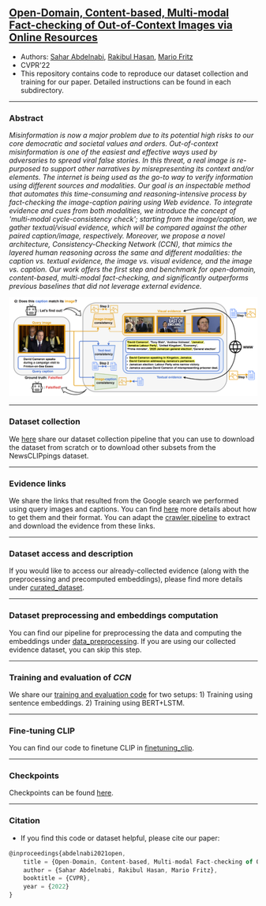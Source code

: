 ## [Open-Domain, Content-based, Multi-modal Fact-checking of Out-of-Context Images via Online Resources](https://arxiv.org/pdf/2112.00061.pdf) 

- Authors: [Sahar Abdelnabi](https://scholar.google.de/citations?user=QEiYbDYAAAAJ&hl=en), [Rakibul Hasan](https://rakib062.github.io/), [Mario Fritz](https://cispa.saarland/group/fritz/)
- CVPR'22
- This repository contains code to reproduce our dataset collection and training for our paper. Detailed instructions can be found in each subdirectory. 
- - -
### Abstract ###
*Misinformation is now a major problem due to its potential high risks to our core democratic and societal values and orders. Out-of-context misinformation is one of the easiest and effective ways used by adversaries to spread viral false stories. In this threat, a real image is re-purposed to support other narratives by misrepresenting its context and/or elements. The internet is being used as the go-to way to verify information using different sources and modalities. Our goal is an inspectable method that automates this time-consuming and reasoning-intensive process by fact-checking the image-caption pairing using Web evidence. To integrate evidence and cues from both modalities, we introduce the concept of 'multi-modal cycle-consistency check'; starting from the image/caption, we gather textual/visual evidence, which will be compared against the other paired caption/image, respectively. Moreover, we propose a novel architecture, Consistency-Checking Network (CCN), that mimics the layered human reasoning across the same and different modalities: the caption vs. textual evidence, the image vs. visual evidence, and the image vs. caption. Our work offers the first step and benchmark for open-domain, content-based, multi-modal fact-checking, and significantly outperforms previous baselines that did not leverage external evidence.*

<p align="center">
<img src="https://github.com/S-Abdelnabi/OoC-multi-modal-fc/blob/gh-pages/teaser.PNG" width="850">
</p>

- - -
### Dataset collection ###
We [here](https://github.com/S-Abdelnabi/OoC-multi-modal-fc/tree/main/dataset_collection) share our dataset collection pipeline that you can use to download the dataset from scratch or to download other subsets from the NewsCLIPpings dataset.
- - -

### Evidence links ###
We share the links that resulted from the Google search we performed using query images and captions. You can find [here](https://github.com/S-Abdelnabi/OoC-multi-modal-fc/tree/main/evidence_links) more details about how to get them and their format. You can adapt the [crawler pipeline](https://github.com/S-Abdelnabi/OoC-multi-modal-fc/tree/main/dataset_collection) to extract and download the evidence from these links. 
- - -
### Dataset access and description ###
If you would like to access our already-collected evidence (along with the preprocessing and precomputed embeddings), please find more details under [curated_dataset](https://github.com/S-Abdelnabi/OoC-multi-modal-fc/tree/main/curated_dataset).
- - -
### Dataset preprocessing and embeddings computation ###
You can find our pipeline for preprocessing the data and computing the embeddings under [data_preprocessing](https://github.com/S-Abdelnabi/OoC-multi-modal-fc/tree/main/data_preprocessing). If you are using our collected evidence dataset, you can skip this step. 
- - -

### Training and evaluation of *CCN*
We share our [training and evaluation code](https://github.com/S-Abdelnabi/OoC-multi-modal-fc/blob/main/training_and_evaluation) for two setups: 1) Training using sentence embeddings. 2) Training using BERT+LSTM. 

- - -
### Fine-tuning CLIP
You can find our code to finetune CLIP in [finetuning_clip](https://github.com/S-Abdelnabi/OoC-multi-modal-fc/tree/main/finetuning_clip).
- - -

### Checkpoints 

Checkpoints can be found [here](https://drive.google.com/drive/folders/1x266t1uHutc5iZIE02hOCrVefwqZ2qfm?usp=sharing).
- - -
### Citation ###

- If you find this code or dataset helpful, please cite our paper:
```javascript
@inproceedings{abdelnabi2021open,
    title = {Open-Domain, Content-based, Multi-modal Fact-checking of Out-of-Context Images via Online Resources},
    author = {Sahar Abdelnabi, Rakibul Hasan, Mario Fritz},
    booktitle = {CVPR},
    year = {2022}
}
```
